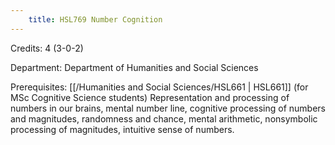 ```yaml
---
    title: HSL769 Number Cognition
---
```

Credits: 4 (3-0-2)

Department: Department of Humanities and Social Sciences

Prerequisites: [[/Humanities and Social Sciences/HSL661 | HSL661]] (for MSc Cognitive Science students) Representation and processing of numbers in our brains, mental number line, cognitive processing of numbers and magnitudes, randomness and chance, mental arithmetic, nonsymbolic processing of magnitudes, intuitive sense of numbers.

